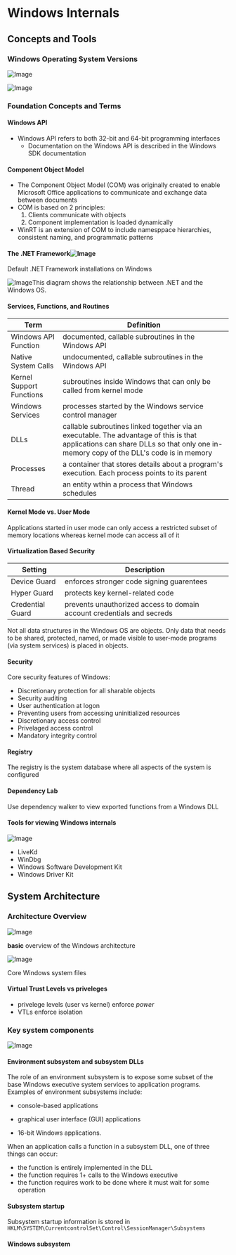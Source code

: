 # Windows Internals

## Concepts and Tools

### Windows Operating System Versions

![Image](https://learning.oreilly.com/api/v2/epubs/urn:orm:book:9780133986471/files/graphics/01tab01.jpg)

![Image](https://learning.oreilly.com/api/v2/epubs/urn:orm:book:9780133986471/files/graphics/01tab01a.jpg)

### Foundation Concepts and Terms

#### Windows API

- Windows API refers to both 32-bit and 64-bit programming interfaces
  - Documentation on the Windows API is described in the Windows SDK documentation

#### Component Object Model

- The Component Object Model (COM) was originally created to enable Microsoft Office applications to communicate and exchange data between documents
- COM is based on 2 principles:
  1. Clients communicate with objects
  2. Component implementation is loaded dynamically
- WinRT is an extension of COM to include namesppace hierarchies, consistent naming, and programmatic patterns

#### The .NET Framework![Image](https://learning.oreilly.com/api/v2/epubs/urn:orm:book:9780133986471/files/graphics/01tab02.jpg)

Default .NET Framework installations on Windows

![Image](https://learning.oreilly.com/api/v2/epubs/urn:orm:book:9780133986471/files/graphics/01fig01.jpg)This diagram shows the relationship between .NET and the Windows OS.

#### Services, Functions, and Routines

| Term                     | Definition                                                                                                                                                                       |
| ------------------------ | -------------------------------------------------------------------------------------------------------------------------------------------------------------------------------- |
| Windows API Function     | documented, callable subroutines in the Windows API                                                                                                                              |
| Native System Calls      | undocumented, callable subroutines in the Windows API                                                                                                                            |
| Kernel Support Functions | subroutines inside Windows that can only be called from kernel mode                                                                                                              |
| Windows Services         | processes started by the Windows service control manager                                                                                                                         |
| DLLs                     | callable subroutines linked together via an executable. The advantage of this is that applications can share DLLs so that only one in-memory copy of the DLL's code is in memory |
| Processes                | a container that stores details about a program's execution. Each process points to its parent                                                                                   |
| Thread                   | an entity wthin a process that Windows schedules                                                                                                                                 |

#### Kernel Mode vs. User Mode

Applications started in user mode can only access a restricted subset of memory locations whereas kernel mode can access all of it

#### Virtualization Based Security

| Setting          | Description                                                            |
| ---------------- | ---------------------------------------------------------------------- |
| Device Guard     | enforces stronger code signing guarentees                              |
| Hyper Guard      | protects key kernel-related code                                       |
| Credential Guard | prevents unauthorized access to domain account credentials and secreds |

Not all data structures in the Windows OS are objects. Only data that needs to be shared, protected, named, or made visible to user-mode programs (via system services) is placed in objects.

#### Security

Core security features of Windows:

- Discretionary protection for all sharable objects
- Security auditing
- User authentication at logon
- Preventing users from accessing uninitialized resources
- Discretionary access control
- Privelaged access control
- Mandatory integrity control

#### Registry

The registry is the system database where all aspects of the system is configured

#### Dependency Lab

Use dependency walker to view exported functions from a Windows DLL

#### Tools for viewing Windows internals

![Image](https://learning.oreilly.com/api/v2/epubs/urn:orm:book:9780133986471/files/graphics/01tab04.jpg)

- LiveKd
- WinDbg
- Windows Software Development Kit
- Windows Driver Kit

## System Architecture

### Architecture Overview

![Image](https://learning.oreilly.com/api/v2/epubs/urn:orm:book:9780133986471/files/graphics/02fig01.jpg)

**basic** overview of the Windows architecture

![Image](https://learning.oreilly.com/api/v2/epubs/urn:orm:book:9780133986471/files/graphics/02tab01.jpg)

Core Windows system files

#### Virtual Trust Levels vs priveleges

- privelege levels (user vs kernel) enforce *power*
- VTLs enforce isolation

### Key system components

![Image](https://learning.oreilly.com/api/v2/epubs/urn:orm:book:9780133986471/files/graphics/02fig04.jpg)

#### Environment subsystem and subsystem DLLs

The role of an environment subsystem is to expose some subset of the base Windows executive system services to application programs. Examples of environment subsystems include:

- console-based applications

- graphical user interface (GUI) applications

- 16-bit Windows applications.

When an application calls a function in a subsystem DLL, one of three things can occur:

- the function is entirely implemented in the DLL
- the function requires 1+ calls to the Windows executive
- the function requires work to be done where it must wait for some operation

#### Subsystem startup

Subsystem startup information is stored in `HKLM\SYSTEM\CurrentcontrolSet\Control\SessionManager\Subsystems`

#### Windows subsystem
